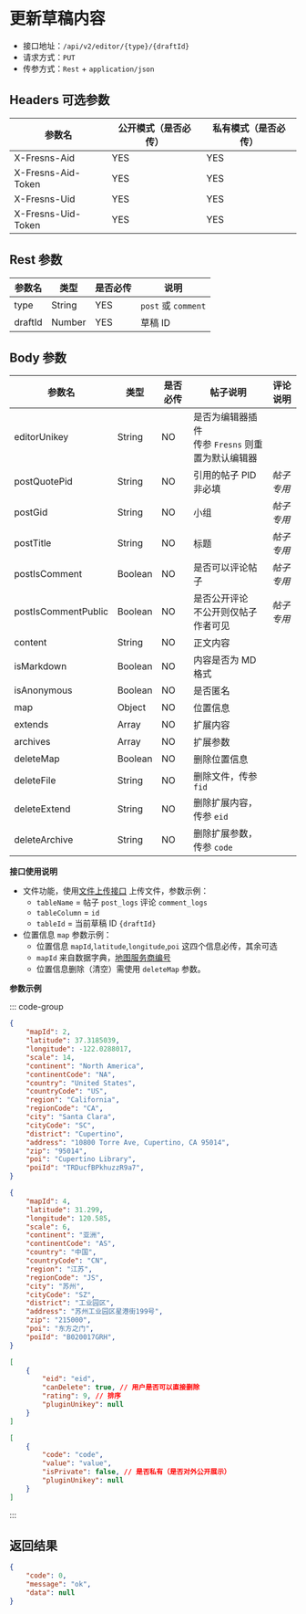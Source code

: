 # 更新草稿内容

- 接口地址：`/api/v2/editor/{type}/{draftId}`
- 请求方式：`PUT`
- 传参方式：`Rest` + `application/json`

## Headers 可选参数

| 参数名 | 公开模式（是否必传） | 私有模式（是否必传） |
| --- | --- | --- |
| X-Fresns-Aid | YES | YES |
| X-Fresns-Aid-Token | YES | YES |
| X-Fresns-Uid | YES | YES |
| X-Fresns-Uid-Token | YES | YES |

## Rest 参数

| 参数名 | 类型 | 是否必传 | 说明 |
| --- | --- | --- | --- |
| type | String | YES | `post` 或 `comment` |
| draftId | Number | YES | 草稿 ID |

## Body 参数

| 参数名 | 类型 | 是否必传 | **帖子**说明 | **评论**说明 |
| --- | --- | --- | --- | --- |
| editorUnikey | String | NO | 是否为编辑器插件<br>传参 `Fresns` 则重置为默认编辑器 |  |
| postQuotePid | String | NO | 引用的帖子 PID<br>非必填 | *帖子专用* |
| postGid | String | NO | 小组 | *帖子专用* |
| postTitle | String | NO | 标题 | *帖子专用* |
| postIsComment | Boolean | NO | 是否可以评论帖子 | *帖子专用* |
| postIsCommentPublic | Boolean | NO | 是否公开评论<br>不公开则仅帖子作者可见 | *帖子专用* |
| content | String | NO | 正文内容 |  |
| isMarkdown | Boolean | NO | 内容是否为 MD 格式 |  |
| isAnonymous | Boolean | NO | 是否匿名 |  |
| map | Object | NO | 位置信息 |  |
| extends | Array | NO | 扩展内容 |  |
| archives | Array | NO | 扩展参数 |  |
| deleteMap | Boolean | NO | 删除位置信息 |  |
| deleteFile | String | NO | 删除文件，传参 `fid` |  |
| deleteExtend | String | NO | 删除扩展内容，传参 `eid` |  |
| deleteArchive | String | NO | 删除扩展参数，传参 `code` |  |

**接口使用说明**

- 文件功能，使用[文件上传接口](../common/upload-file.md) 上传文件，参数示例：
    - `tableName` = 帖子 `post_logs` 评论 `comment_logs`
    - `tableColumn` = `id`
    - `tableId` = 当前草稿 ID `{draftId}`
- 位置信息 `map` 参数示例：
    - 位置信息 `mapId`,`latitude`,`longitude`,`poi` 这四个信息必传，其余可选
    - `mapId` 来自数据字典，[地图服务商编号](../../database/dictionary/maps.md)
    - 位置信息删除（清空）需使用 `deleteMap` 参数。

**参数示例**

::: code-group
```json [位置信息示例: en]
{
    "mapId": 2,
    "latitude": 37.3185039,
    "longitude": -122.0288017,
    "scale": 14,
    "continent": "North America",
    "continentCode": "NA",
    "country": "United States",
    "countryCode": "US",
    "region": "California",
    "regionCode": "CA",
    "city": "Santa Clara",
    "cityCode": "SC",
    "district": "Cupertino",
    "address": "10800 Torre Ave, Cupertino, CA 95014",
    "zip": "95014",
    "poi": "Cupertino Library",
    "poiId": "TRDucfBPkhuzzR9a7",
}
```

```json [位置信息示例: zh-Hans]
{
    "mapId": 4,
    "latitude": 31.299,
    "longitude": 120.585,
    "scale": 6,
    "continent": "亚洲",
    "continentCode": "AS",
    "country": "中国",
    "countryCode": "CN",
    "region": "江苏",
    "regionCode": "JS",
    "city": "苏州",
    "cityCode": "SZ",
    "district": "工业园区",
    "address": "苏州工业园区星港街199号",
    "zip": "215000",
    "poi": "东方之门",
    "poiId": "B020017GRH",
}
```

```json [扩展内容示例]
[
    {
        "eid": "eid",
        "canDelete": true, // 用户是否可以直接删除
        "rating": 9, // 排序
        "pluginUnikey": null
    }
]
```

```json [扩展参数示例]
[
    {
        "code": "code",
        "value": "value",
        "isPrivate": false, // 是否私有（是否对外公开展示）
        "pluginUnikey": null
    }
]
```
:::

## 返回结果

```json
{
    "code": 0,
    "message": "ok",
    "data": null
}
```
